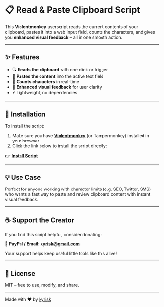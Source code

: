 # 📋 Read & Paste Clipboard Script

This **Violentmonkey** userscript reads the current contents of your clipboard, pastes it into a web input field, counts the characters, and gives you **enhanced visual feedback** – all in one smooth action.

---

## ✨ Features

- 🔍 **Reads the clipboard** with one click or trigger
- 📝 **Pastes the content** into the active text field
- 🔢 **Counts characters** in real-time
- 🎨 **Enhanced visual feedback** for user clarity
- ⚡ Lightweight, no dependencies

---

## 🚀 Installation

To install the script:

1. Make sure you have **[Violentmonkey](https://violentmonkey.github.io/)** (or Tampermonkey) installed in your browser.
2. Click the link below to install the script directly:

👉 **[Install Script](https://github.com/wolfyrion/ProxmoxNoVnc/blob/main/proxmoxnovnc.user.js)**


---

## 💡 Use Case

Perfect for anyone working with character limits (e.g. SEO, Twitter, SMS) who wants a fast way to paste and review clipboard content with instant visual feedback.

---

## ☕ Support the Creator

If you find this script helpful, consider donating:

**📧 PayPal / Email: kyrisk@gmail.com**

Your support helps keep useful little tools like this alive!

---

## 📄 License

MIT – free to use, modify, and share.

---

Made with ❤️ by [kyrisk](mailto:kyrisk@gmail.com)
